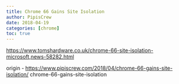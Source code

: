 ```yaml
---
title: Chrome 66 Gains Site Isolation
author: PipisCrew
date: 2018-04-19
categories: [chrome]
toc: true
---
```


https://www.tomshardware.co.uk/chrome-66-site-isolation-microsoft,news-58282.html

origin - https://www.pipiscrew.com/2018/04/chrome-66-gains-site-isolation/ chrome-66-gains-site-isolation